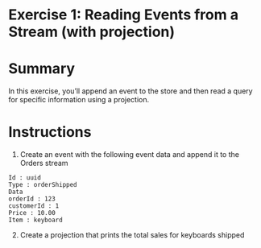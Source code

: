 # Exercise 1: Reading Events from a Stream (with projection)

# Summary

In this exercise, you’ll append an event to the store and then read a query for specific information using a projection.

# Instructions
1. Create an event with the following event data and append it to the Orders stream

```
Id : uuid
Type : orderShipped
Data
orderId : 123
customerId : 1
Price : 10.00
Item : keyboard

```

2.   Create a projection that prints the total sales for keyboards shipped
